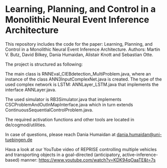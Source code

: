 # Learning, Planning, and Control in a Monolithic Neural Event Inference Architecture
This repository includes the code for the paper: Learning, Planning, and Control in a Monolithic Neural Event Inference Architecture. Authors: Martin V. Butz, David Bilkey, Dania Humaidan, Alistair Knott and Sebastian Otte.

The project is structured as following:

The main class is RNNEval_CIEBdetection_MultiProblem.java, where an instance of the class ANN3InputComplexNet.java is created.
The type of the used complex network is LSTM: ANNLayer_LSTM.java that implements the interface ANNLayer.java.

The used simulator is RB3Simulator.java that implements CSCProblemAndOutInMapInterface.java which in turn extends ContinuousSequentialControlProblem.java.

The required activation functions and other tools are located in de/cogmod/utilities.

In case of questions, please reach Dania Humaidan at dania.humaidan@uni-tuebingen.de

Hava a look at our YouTube video of REPRISE controlling multiple vehicles and transporting objects in a goal-directed (anticipatory, active-inference-based) manner: 
https://www.youtube.com/watch?v=KDK94qOaaTE&t=7s
